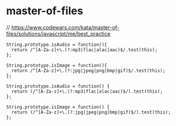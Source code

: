 # master-of-files
// https://www.codewars.com/kata/master-of-files/solutions/javascript/me/best_practice


```
String.prototype.isAudio = function(){
  return /^[A-Za-z]+\.(?:mp3|flac|alac|aac)$/.test(this);
};

String.prototype.isImage = function(){
  return /^[A-Za-z]+\.(?:jpg|jpeg|png|bmp|gif)$/.test(this);
};
```

```
String.prototype.isAudio = function() {
  return (/^[A-Za-z]+\.(?:mp3|flac|alac|aac)$/).test(this);
};

String.prototype.isImage = function() {
  return (/^[A-Za-z]+\.(?:jpg|jpeg|png|bmp|gif)$/).test(this);
};
```
